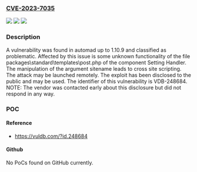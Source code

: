 ### [CVE-2023-7035](https://cve.mitre.org/cgi-bin/cvename.cgi?name=CVE-2023-7035)
![](https://img.shields.io/static/v1?label=Product&message=automad&color=blue)
![](https://img.shields.io/static/v1?label=Version&message=%3D%201.10.0%20&color=brighgreen)
![](https://img.shields.io/static/v1?label=Vulnerability&message=CWE-79%20Cross%20Site%20Scripting&color=brighgreen)

### Description

A vulnerability was found in automad up to 1.10.9 and classified as problematic. Affected by this issue is some unknown functionality of the file packages\standard\templates\post.php of the component Setting Handler. The manipulation of the argument sitename leads to cross site scripting. The attack may be launched remotely. The exploit has been disclosed to the public and may be used. The identifier of this vulnerability is VDB-248684. NOTE: The vendor was contacted early about this disclosure but did not respond in any way.

### POC

#### Reference
- https://vuldb.com/?id.248684

#### Github
No PoCs found on GitHub currently.

